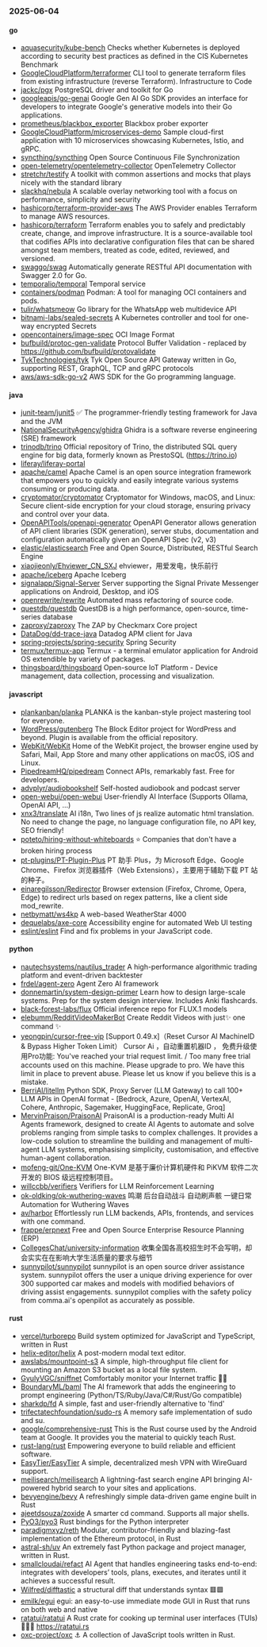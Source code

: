 ### 2025-06-04

#### go
* [aquasecurity/kube-bench](https://github.com/aquasecurity/kube-bench) Checks whether Kubernetes is deployed according to security best practices as defined in the CIS Kubernetes Benchmark
* [GoogleCloudPlatform/terraformer](https://github.com/GoogleCloudPlatform/terraformer) CLI tool to generate terraform files from existing infrastructure (reverse Terraform). Infrastructure to Code
* [jackc/pgx](https://github.com/jackc/pgx) PostgreSQL driver and toolkit for Go
* [googleapis/go-genai](https://github.com/googleapis/go-genai) Google Gen AI Go SDK provides an interface for developers to integrate Google's generative models into their Go applications.
* [prometheus/blackbox_exporter](https://github.com/prometheus/blackbox_exporter) Blackbox prober exporter
* [GoogleCloudPlatform/microservices-demo](https://github.com/GoogleCloudPlatform/microservices-demo) Sample cloud-first application with 10 microservices showcasing Kubernetes, Istio, and gRPC.
* [syncthing/syncthing](https://github.com/syncthing/syncthing) Open Source Continuous File Synchronization
* [open-telemetry/opentelemetry-collector](https://github.com/open-telemetry/opentelemetry-collector) OpenTelemetry Collector
* [stretchr/testify](https://github.com/stretchr/testify) A toolkit with common assertions and mocks that plays nicely with the standard library
* [slackhq/nebula](https://github.com/slackhq/nebula) A scalable overlay networking tool with a focus on performance, simplicity and security
* [hashicorp/terraform-provider-aws](https://github.com/hashicorp/terraform-provider-aws) The AWS Provider enables Terraform to manage AWS resources.
* [hashicorp/terraform](https://github.com/hashicorp/terraform) Terraform enables you to safely and predictably create, change, and improve infrastructure. It is a source-available tool that codifies APIs into declarative configuration files that can be shared amongst team members, treated as code, edited, reviewed, and versioned.
* [swaggo/swag](https://github.com/swaggo/swag) Automatically generate RESTful API documentation with Swagger 2.0 for Go.
* [temporalio/temporal](https://github.com/temporalio/temporal) Temporal service
* [containers/podman](https://github.com/containers/podman) Podman: A tool for managing OCI containers and pods.
* [tulir/whatsmeow](https://github.com/tulir/whatsmeow) Go library for the WhatsApp web multidevice API
* [bitnami-labs/sealed-secrets](https://github.com/bitnami-labs/sealed-secrets) A Kubernetes controller and tool for one-way encrypted Secrets
* [opencontainers/image-spec](https://github.com/opencontainers/image-spec) OCI Image Format
* [bufbuild/protoc-gen-validate](https://github.com/bufbuild/protoc-gen-validate) Protocol Buffer Validation - replaced by https://github.com/bufbuild/protovalidate
* [TykTechnologies/tyk](https://github.com/TykTechnologies/tyk) Tyk Open Source API Gateway written in Go, supporting REST, GraphQL, TCP and gRPC protocols
* [aws/aws-sdk-go-v2](https://github.com/aws/aws-sdk-go-v2) AWS SDK for the Go programming language.

#### java
* [junit-team/junit5](https://github.com/junit-team/junit5) ✅ The programmer-friendly testing framework for Java and the JVM
* [NationalSecurityAgency/ghidra](https://github.com/NationalSecurityAgency/ghidra) Ghidra is a software reverse engineering (SRE) framework
* [trinodb/trino](https://github.com/trinodb/trino) Official repository of Trino, the distributed SQL query engine for big data, formerly known as PrestoSQL (https://trino.io)
* [liferay/liferay-portal](https://github.com/liferay/liferay-portal)
* [apache/camel](https://github.com/apache/camel) Apache Camel is an open source integration framework that empowers you to quickly and easily integrate various systems consuming or producing data.
* [cryptomator/cryptomator](https://github.com/cryptomator/cryptomator) Cryptomator for Windows, macOS, and Linux: Secure client-side encryption for your cloud storage, ensuring privacy and control over your data.
* [OpenAPITools/openapi-generator](https://github.com/OpenAPITools/openapi-generator) OpenAPI Generator allows generation of API client libraries (SDK generation), server stubs, documentation and configuration automatically given an OpenAPI Spec (v2, v3)
* [elastic/elasticsearch](https://github.com/elastic/elasticsearch) Free and Open Source, Distributed, RESTful Search Engine
* [xiaojieonly/Ehviewer_CN_SXJ](https://github.com/xiaojieonly/Ehviewer_CN_SXJ) ehviewer，用爱发电，快乐前行
* [apache/iceberg](https://github.com/apache/iceberg) Apache Iceberg
* [signalapp/Signal-Server](https://github.com/signalapp/Signal-Server) Server supporting the Signal Private Messenger applications on Android, Desktop, and iOS
* [openrewrite/rewrite](https://github.com/openrewrite/rewrite) Automated mass refactoring of source code.
* [questdb/questdb](https://github.com/questdb/questdb) QuestDB is a high performance, open-source, time-series database
* [zaproxy/zaproxy](https://github.com/zaproxy/zaproxy) The ZAP by Checkmarx Core project
* [DataDog/dd-trace-java](https://github.com/DataDog/dd-trace-java) Datadog APM client for Java
* [spring-projects/spring-security](https://github.com/spring-projects/spring-security) Spring Security
* [termux/termux-app](https://github.com/termux/termux-app) Termux - a terminal emulator application for Android OS extendible by variety of packages.
* [thingsboard/thingsboard](https://github.com/thingsboard/thingsboard) Open-source IoT Platform - Device management, data collection, processing and visualization.

#### javascript
* [plankanban/planka](https://github.com/plankanban/planka) PLANKA is the kanban-style project mastering tool for everyone.
* [WordPress/gutenberg](https://github.com/WordPress/gutenberg) The Block Editor project for WordPress and beyond. Plugin is available from the official repository.
* [WebKit/WebKit](https://github.com/WebKit/WebKit) Home of the WebKit project, the browser engine used by Safari, Mail, App Store and many other applications on macOS, iOS and Linux.
* [PipedreamHQ/pipedream](https://github.com/PipedreamHQ/pipedream) Connect APIs, remarkably fast. Free for developers.
* [advplyr/audiobookshelf](https://github.com/advplyr/audiobookshelf) Self-hosted audiobook and podcast server
* [open-webui/open-webui](https://github.com/open-webui/open-webui) User-friendly AI Interface (Supports Ollama, OpenAI API, ...)
* [xnx3/translate](https://github.com/xnx3/translate) AI i18n, Two lines of js realize automatic html translation. No need to change the page, no language configuration file, no API key, SEO friendly!
* [poteto/hiring-without-whiteboards](https://github.com/poteto/hiring-without-whiteboards) ⭐️ Companies that don't have a broken hiring process
* [pt-plugins/PT-Plugin-Plus](https://github.com/pt-plugins/PT-Plugin-Plus) PT 助手 Plus，为 Microsoft Edge、Google Chrome、Firefox 浏览器插件（Web Extensions），主要用于辅助下载 PT 站的种子。
* [einaregilsson/Redirector](https://github.com/einaregilsson/Redirector) Browser extension (Firefox, Chrome, Opera, Edge) to redirect urls based on regex patterns, like a client side mod_rewrite.
* [netbymatt/ws4kp](https://github.com/netbymatt/ws4kp) A web-based WeatherStar 4000
* [dequelabs/axe-core](https://github.com/dequelabs/axe-core) Accessibility engine for automated Web UI testing
* [eslint/eslint](https://github.com/eslint/eslint) Find and fix problems in your JavaScript code.

#### python
* [nautechsystems/nautilus_trader](https://github.com/nautechsystems/nautilus_trader) A high-performance algorithmic trading platform and event-driven backtester
* [frdel/agent-zero](https://github.com/frdel/agent-zero) Agent Zero AI framework
* [donnemartin/system-design-primer](https://github.com/donnemartin/system-design-primer) Learn how to design large-scale systems. Prep for the system design interview. Includes Anki flashcards.
* [black-forest-labs/flux](https://github.com/black-forest-labs/flux) Official inference repo for FLUX.1 models
* [elebumm/RedditVideoMakerBot](https://github.com/elebumm/RedditVideoMakerBot) Create Reddit Videos with just✨ one command ✨
* [yeongpin/cursor-free-vip](https://github.com/yeongpin/cursor-free-vip) [Support 0.49.x]（Reset Cursor AI MachineID & Bypass Higher Token Limit） Cursor Ai ，自动重置机器ID ， 免费升级使用Pro功能: You've reached your trial request limit. / Too many free trial accounts used on this machine. Please upgrade to pro. We have this limit in place to prevent abuse. Please let us know if you believe this is a mistake.
* [BerriAI/litellm](https://github.com/BerriAI/litellm) Python SDK, Proxy Server (LLM Gateway) to call 100+ LLM APIs in OpenAI format - [Bedrock, Azure, OpenAI, VertexAI, Cohere, Anthropic, Sagemaker, HuggingFace, Replicate, Groq]
* [MervinPraison/PraisonAI](https://github.com/MervinPraison/PraisonAI) PraisonAI is a production-ready Multi AI Agents framework, designed to create AI Agents to automate and solve problems ranging from simple tasks to complex challenges. It provides a low-code solution to streamline the building and management of multi-agent LLM systems, emphasising simplicity, customisation, and effective human-agent collaboration.
* [mofeng-git/One-KVM](https://github.com/mofeng-git/One-KVM) One-KVM 是基于廉价计算机硬件和 PiKVM 软件二次开发的 BIOS 级远程控制项目。
* [willccbb/verifiers](https://github.com/willccbb/verifiers) Verifiers for LLM Reinforcement Learning
* [ok-oldking/ok-wuthering-waves](https://github.com/ok-oldking/ok-wuthering-waves) 鸣潮 后台自动战斗 自动刷声骸 一键日常 Automation for Wuthering Waves
* [av/harbor](https://github.com/av/harbor) Effortlessly run LLM backends, APIs, frontends, and services with one command.
* [frappe/erpnext](https://github.com/frappe/erpnext) Free and Open Source Enterprise Resource Planning (ERP)
* [CollegesChat/university-information](https://github.com/CollegesChat/university-information) 收集全国各高校招生时不会写明，却会实实在在影响大学生活质量的要求与细节
* [sunnypilot/sunnypilot](https://github.com/sunnypilot/sunnypilot) sunnypilot is an open source driver assistance system. sunnypilot offers the user a unique driving experience for over 300 supported car makes and models with modified behaviors of driving assist engagements. sunnypilot complies with the safety policy from comma.ai's openpilot as accurately as possible.

#### rust
* [vercel/turborepo](https://github.com/vercel/turborepo) Build system optimized for JavaScript and TypeScript, written in Rust
* [helix-editor/helix](https://github.com/helix-editor/helix) A post-modern modal text editor.
* [awslabs/mountpoint-s3](https://github.com/awslabs/mountpoint-s3) A simple, high-throughput file client for mounting an Amazon S3 bucket as a local file system.
* [GyulyVGC/sniffnet](https://github.com/GyulyVGC/sniffnet) Comfortably monitor your Internet traffic 🕵️‍♂️
* [BoundaryML/baml](https://github.com/BoundaryML/baml) The AI framework that adds the engineering to prompt engineering (Python/TS/Ruby/Java/C#/Rust/Go compatible)
* [sharkdp/fd](https://github.com/sharkdp/fd) A simple, fast and user-friendly alternative to 'find'
* [trifectatechfoundation/sudo-rs](https://github.com/trifectatechfoundation/sudo-rs) A memory safe implementation of sudo and su.
* [google/comprehensive-rust](https://github.com/google/comprehensive-rust) This is the Rust course used by the Android team at Google. It provides you the material to quickly teach Rust.
* [rust-lang/rust](https://github.com/rust-lang/rust) Empowering everyone to build reliable and efficient software.
* [EasyTier/EasyTier](https://github.com/EasyTier/EasyTier) A simple, decentralized mesh VPN with WireGuard support.
* [meilisearch/meilisearch](https://github.com/meilisearch/meilisearch) A lightning-fast search engine API bringing AI-powered hybrid search to your sites and applications.
* [bevyengine/bevy](https://github.com/bevyengine/bevy) A refreshingly simple data-driven game engine built in Rust
* [ajeetdsouza/zoxide](https://github.com/ajeetdsouza/zoxide) A smarter cd command. Supports all major shells.
* [PyO3/pyo3](https://github.com/PyO3/pyo3) Rust bindings for the Python interpreter
* [paradigmxyz/reth](https://github.com/paradigmxyz/reth) Modular, contributor-friendly and blazing-fast implementation of the Ethereum protocol, in Rust
* [astral-sh/uv](https://github.com/astral-sh/uv) An extremely fast Python package and project manager, written in Rust.
* [smallcloudai/refact](https://github.com/smallcloudai/refact) AI Agent that handles engineering tasks end-to-end: integrates with developers’ tools, plans, executes, and iterates until it achieves a successful result.
* [Wilfred/difftastic](https://github.com/Wilfred/difftastic) a structural diff that understands syntax 🟥🟩
* [emilk/egui](https://github.com/emilk/egui) egui: an easy-to-use immediate mode GUI in Rust that runs on both web and native
* [ratatui/ratatui](https://github.com/ratatui/ratatui) A Rust crate for cooking up terminal user interfaces (TUIs) 👨‍🍳🐀 https://ratatui.rs
* [oxc-project/oxc](https://github.com/oxc-project/oxc) ⚓ A collection of JavaScript tools written in Rust.
